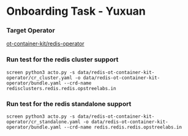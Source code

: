 # Onboarding Task - Yuxuan

### Target Operator 
[ot-container-kit/redis-operator](https://github.com/OT-CONTAINER-KIT/redis-operator)

### Run test for the redis cluster support
```shell
screen python3 acto.py -s data/redis-ot-container-kit-operator/cr_cluster.yaml -o data/redis-ot-container-kit-operator/bundle.yaml --crd-name redisclusters.redis.redis.opstreelabs.in
```

### Run test for the redis standalone support
```shell
screen python3 acto.py -s data/redis-ot-container-kit-operator/cr_standalone.yaml -o data/redis-ot-container-kit-operator/bundle.yaml --crd-name redis.redis.redis.opstreelabs.in
```


